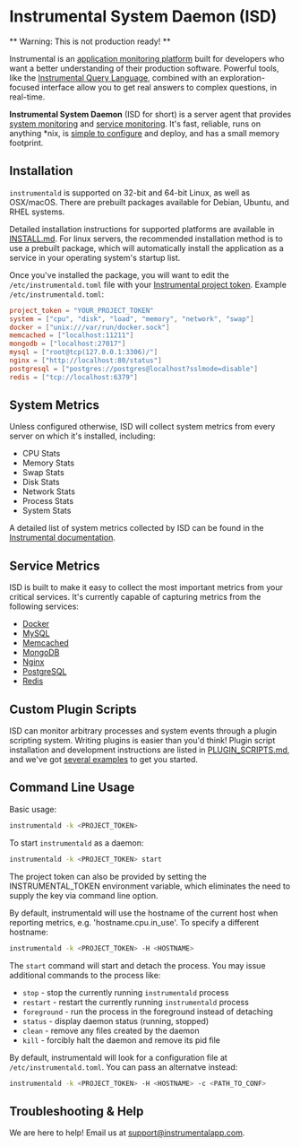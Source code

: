 # Instrumental System Daemon (ISD)

** Warning: This is not production ready! **

Instrumental is an [application monitoring platform](https://instrumentalapp.com/) built for developers who want a better understanding of their production software. Powerful tools, like the [Instrumental Query Language](https://instrumentalapp.com/docs/query-language), combined with an exploration-focused interface allow you to get real answers to complex questions, in real-time.

**Instrumental System Daemon** (ISD for short) is a server agent that provides [system monitoring](#system-metrics) and [service monitoring](#service-metrics). It's fast, reliable, runs on anything *nix, is [simple to configure](conf/instrumental.toml) and deploy, and has a small memory footprint.


## Installation
`instrumentald` is supported on 32-bit and 64-bit Linux, as well as OSX/macOS. There are prebuilt packages available for Debian, Ubuntu, and RHEL systems.

Detailed installation instructions for supported platforms are available in [INSTALL.md](INSTALL.md). For linux servers, the recommended installation method is to use a prebuilt package, which will automatically install the application as a service in your operating system's startup list.

Once you've installed the package, you will want to edit the `/etc/instrumentald.toml` file with your [Instrumental project token](https://instrumentalapp.com/docs/tokens). Example `/etc/instrumentald.toml`:

```toml
project_token = "YOUR_PROJECT_TOKEN"
system = ["cpu", "disk", "load", "memory", "network", "swap"]
docker = ["unix:///var/run/docker.sock"]
memcached = ["localhost:11211"]
mongodb = ["localhost:27017"]
mysql = ["root@tcp(127.0.0.1:3306)/"]
nginx = ["http://localhost:80/status"]
postgresql = ["postgres://postgres@localhost?sslmode=disable"]
redis = ["tcp://localhost:6379"]
```

## System Metrics

Unless configured otherwise, ISD will collect system metrics from every server on which it's installed, including:

* CPU Stats
* Memory Stats
* Swap Stats
* Disk Stats
* Network Stats
* Process Stats
* System Stats

A detailed list of system metrics collected by ISD can be found in the [Instrumental documentation](https://instrumentalapp.com/docs/isd/system-metrics).

## Service Metrics

ISD is built to make it easy to collect the most important metrics from your critical services. It's currently capable of capturing metrics from the following services:

* [Docker](https://instrumentalapp.com/docs/isd/docker)
* [MySQL](https://instrumentalapp.com/docs/isd/mysql)
* [Memcached](https://instrumentalapp.com/docs/isd/memcached)
* [MongoDB](https://instrumentalapp.com/docs/isd/mongodb)
* [Nginx](https://instrumentalapp.com/docs/isd/nginx)
* [PostgreSQL](https://instrumentalapp.com/docs/isd/postgresql)
* [Redis](https://instrumentalapp.com/docs/isd/redis)

## Custom Plugin Scripts

ISD can monitor arbitrary processes and system events through a plugin scripting system. Writing plugins is easier than you'd think! Plugin script installation and development instructions are listed in [PLUGIN_SCRIPTS.md](PLUGIN_SCRIPTS.md), and we've got [several examples](examples/) to get you started.

## Command Line Usage

Basic usage:

```sh
instrumentald -k <PROJECT_TOKEN>
```

To start `instrumentald` as a daemon:

```sh
instrumentald -k <PROJECT_TOKEN> start
```

The project token can also be provided by setting the INSTRUMENTAL_TOKEN environment variable, which eliminates the need to supply the key via command line option.

By default, instrumentald will use the hostname of the current host when reporting metrics, e.g. 'hostname.cpu.in_use'. To specify a different hostname:

```sh
instrumentald -k <PROJECT_TOKEN> -H <HOSTNAME>
```

The `start` command will start and detach the process. You may issue additional commands to the process like:

* `stop` - stop the currently running `instrumentald` process
* `restart` - restart the currently running `instrumentald` process
* `foreground` - run the process in the foreground instead of detaching
* `status` - display daemon status (running, stopped)
* `clean` - remove any files created by the daemon
* `kill` - forcibly halt the daemon and remove its pid file

By default, instrumentald will look for a configuration file at `/etc/instrumentald.toml`. You can pass an alternatve instead:

```sh
instrumentald -k <PROJECT_TOKEN> -H <HOSTNAME> -c <PATH_TO_CONF>
```


## Troubleshooting & Help

We are here to help! Email us at [support@instrumentalapp.com](mailto:support@instrumentalapp.com).
